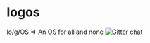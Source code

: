 # logos
lo/g/OS => An OS for all and none
[![Gitter chat](https://badges.gitter.im/gitterHQ/gitter.png)](https://gitter.im/nih0/logos)

